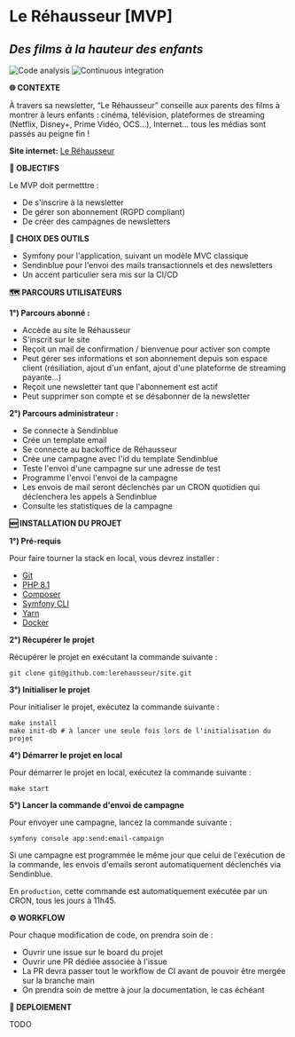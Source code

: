 # Le Réhausseur [MVP]
## _Des films à la hauteur des enfants_

![Code analysis](https://github.com/lerehausseur/site/actions/workflows/code-analysis.yaml/badge.svg)
![Continuous integration](https://github.com/lerehausseur/site/actions/workflows/ci.yaml/badge.svg)

**🌐 CONTEXTE**

À travers sa newsletter, “Le Réhausseur” conseille aux parents des films à montrer à leurs enfants : cinéma, télévision, plateformes de streaming (Netflix, Disney+, Prime Vidéo, OCS…), Internet... tous les médias sont passés au peigne fin !

**Site internet:** [Le Réhausseur](https://www.lerehausseur.fr)

**🎯 OBJECTIFS**

Le MVP doit permetttre :

- De s'inscrire à la newsletter
- De gérer son abonnement (RGPD compliant)
- De créer des campagnes de newsletters

**🧰 CHOIX DES OUTILS**

- Symfony pour l'application, suivant un modèle MVC classique
- Sendinblue pour l'envoi des mails transactionnels et des newsletters
- Un accent particulier sera mis sur la CI/CD

**🗺 PARCOURS UTILISATEURS**

**1°) Parcours abonné :**

- Accède au site le Réhausseur
- S'inscrit sur le site
- Reçoit un mail de confirmation / bienvenue pour activer son compte
- Peut gérer ses informations et son abonnement depuis son espace client (résiliation, ajout d'un enfant, ajout d'une plateforme de streaming payante...)
- Reçoit une newsletter tant que l'abonnement est actif
- Peut supprimer son compte et se désabonner de la newsletter

**2°) Parcours administrateur :**
- Se connecte à Sendinblue
- Crée un template email
- Se connecte au backoffice de Réhausseur
- Crée une campagne avec l'id du template Sendinblue
- Teste l'envoi d'une campagne sur une adresse de test
- Programme l'envoi l'envoi de la campagne
- Les envois de mail seront déclenchés par un CRON quotidien qui déclenchera les appels à Sendinblue
- Consulte les statistiques de la campagne

**🆕️ INSTALLATION DU PROJET**

**1°) Pré-requis**

Pour faire tourner la stack en local, vous devrez installer :
- [Git](https://git-scm.com/book/en/v2/Getting-Started-Installing-Git)
- [PHP 8.1](https://www.php.net/releases/8.1/en.php)
- [Composer](https://getcomposer.org/)
- [Symfony CLI](https://symfony.com/download)
- [Yarn](https://classic.yarnpkg.com/lang/en/docs/install/#mac-stable)
- [Docker](https://www.docker.com/)

**2°) Récupérer le projet**

Récupérer le projet en exécutant la commande suivante :

```
git clone git@github.com:lerehausseur/site.git
```

**3°) Initialiser le projet**

Pour initialiser le projet, exécutez la commande suivante :
```
make install
make init-db # à lancer une seule fois lors de l'initialisation du projet
```

**4°) Démarrer le projet en local**

Pour démarrer le projet en local, exécutez la commande suivante :
```
make start
```

**5°) Lancer la commande d'envoi de campagne**

Pour envoyer une campagne, lancez la commande suivante :
```
symfony console app:send:email-campaign
```

Si une campagne est programmée le même jour que celui de l'exécution de la commande, les envois d'emails seront automatiquement déclenchés via Sendinblue.

En `production`, cette commande est automatiquement exécutée par un CRON, tous les jours à 11h45. 

**⚙️ WORKFLOW**

Pour chaque modification de code, on prendra soin de :

- Ouvrir une issue sur le board du projet
- Ouvrir une PR dédiée associée à l'issue
- La PR devra passer tout le workflow de CI avant de pouvoir être mergée sur la branche main
- On prendra soin de mettre à jour la documentation, le cas échéant

**🚀️ DEPLOIEMENT**

TODO

